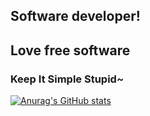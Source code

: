 ## Software developer! 
## Love free software
### Keep It Simple Stupid~

[![Anurag's GitHub stats](https://github-readme-stats.vercel.app/api?username=LoongArum&theme=gruvbox)](https://github.com/anuraghazra/github-readme-stats)
